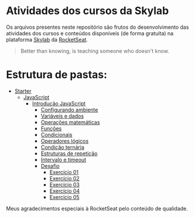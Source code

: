 # Atividades dos cursos da Skylab

Os arquivos presentes neste repositório são frutos do desenvolvimento das atividades dos cursos e conteúdos disponíveis (de forma gratuíta) na plataforma [Skylab](https://skylab.rocketseat.com.br/) da [RocketSeat](https://rocketseat.com.br/).
> Better than knowing, is teaching someone who doesn't know.


# Estrutura de pastas:

* [Starter](https://github.com/f-thms/skylab.rocketseat.com.br/tree/master/Starter/)
    * [JavaScript](https://github.com/f-thms/skylab.rocketseat.com.br/tree/master/Starter/JavaScript/)
        * [Introdução JavaScript](https://github.com/f-thms/skylab.rocketseat.com.br/tree/master/Starter/JavaScript/Introducao_JavaScript)
            * [Configurando ambiente](https://github.com/f-thms/skylab.rocketseat.com.br/tree/master/Starter/JavaScript/Introducao_JavaScript/01-Configurando_ambiente)
            * [Variáveis e dados](https://github.com/f-thms/skylab.rocketseat.com.br/tree/master/Starter/JavaScript/Introducao_JavaScript/02-Variaveis_e_dados)
            * [Operações matemáticas](https://github.com/f-thms/skylab.rocketseat.com.br/tree/master/Starter/JavaScript/Introducao_JavaScript/03-Operacoes_matematicas)
            * [Funções](https://github.com/f-thms/skylab.rocketseat.com.br/tree/master/Starter/JavaScript/Introducao_JavaScript/04-Funcoes)
            * [Condicionais](https://github.com/f-thms/skylab.rocketseat.com.br/tree/master/Starter/JavaScript/Introducao_JavaScript/05-Condicionais)
            * [Operadores lógicos](https://github.com/f-thms/skylab.rocketseat.com.br/tree/master/Starter/JavaScript/Introducao_JavaScript/06-Operadores_logicos)
            * [Condição ternária](https://github.com/f-thms/skylab.rocketseat.com.br/tree/master/Starter/JavaScript/Introducao_JavaScript/07-Condicao_ternaria)
            * [Estruturas de repetição](https://github.com/f-thms/skylab.rocketseat.com.br/tree/master/Starter/JavaScript/Introducao_JavaScript/08-Estruturas_de_repeticao)
            * [Intervalo e timeout](https://github.com/f-thms/skylab.rocketseat.com.br/tree/master/Starter/JavaScript/Introducao_JavaScript/09-Intervalo_e_timeout)
            * [Desafio](https://github.com/f-thms/skylab.rocketseat.com.br/tree/master/Starter/JavaScript/Introducao_JavaScript/10-Desafio)
                * [Exercício 01](https://github.com/f-thms/skylab.rocketseat.com.br/tree/master/Starter/JavaScript/Introducao_JavaScript/10-Desafio/Exercicio_01)
                * [Exercício 02](https://github.com/f-thms/skylab.rocketseat.com.br/tree/master/Starter/JavaScript/Introducao_JavaScript/10-Desafio/Exercicio_02)
                * [Exercício 03](https://github.com/f-thms/skylab.rocketseat.com.br/tree/master/Starter/JavaScript/Introducao_JavaScript/10-Desafio/Exercicio_03)
                * [Exercício 04](https://github.com/f-thms/skylab.rocketseat.com.br/tree/master/Starter/JavaScript/Introducao_JavaScript/10-Desafio/Exercicio_04)
                * [Exercício 05](https://github.com/f-thms/skylab.rocketseat.com.br/tree/master/Starter/JavaScript/Introducao_JavaScript/10-Desafio/Exercicio_05)


Meus agradecimentos especiais à RocketSeat pelo conteúdo de qualidade.